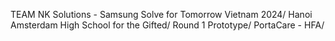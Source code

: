 TEAM NK Solutions - Samsung Solve for Tomorrow Vietnam 2024/
Hanoi Amsterdam High School for the Gifted/
Round 1 Prototype/
PortaCare - HFA/
